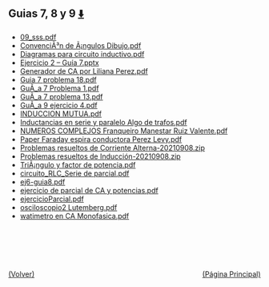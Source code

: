 
<html>
<body>
<h2>Guias 7, 8 y 9 <a href="https://downgit.github.io/#/home?url=https://github.com/Apuntes-FIUBA/Apuntes-Electronica/tree/main/82 - Física/8202 - Fisica II/Guias de Problemas/Material y Soluciones/Guias 7, 8 y 9" style="font-size:20px">  ⬇️ </a></h2>
<ul>
    <li><a href="09_sss.pdf">09_sss.pdf</a></li>
    <li><a href="ConvenciÃ³n de Ã¡ngulos Dibujo.pdf">ConvenciÃ³n de Ã¡ngulos Dibujo.pdf</a></li>
    <li><a href="Diagramas para circuito inductivo.pdf">Diagramas para circuito inductivo.pdf</a></li>
    <li><a href="Ejercicio 2 – Guía 7.pptx">Ejercicio 2 – Guía 7.pptx</a></li>
    <li><a href="Generador de CA por Liliana Perez.pdf">Generador de CA por Liliana Perez.pdf</a></li>
    <li><a href="Guia 7 problema 18.pdf">Guia 7 problema 18.pdf</a></li>
    <li><a href="GuÃ_a 7 Problema 1.pdf">GuÃ_a 7 Problema 1.pdf</a></li>
    <li><a href="GuÃ_a 7 problema 13.pdf">GuÃ_a 7 problema 13.pdf</a></li>
    <li><a href="GuÃ_a 9 ejercicio 4.pdf">GuÃ_a 9 ejercicio 4.pdf</a></li>
    <li><a href="INDUCCION MUTUA.pdf">INDUCCION MUTUA.pdf</a></li>
    <li><a href="Inductancias en serie y paralelo Algo de trafos.pdf">Inductancias en serie y paralelo Algo de trafos.pdf</a></li>
    <li><a href="NUMEROS COMPLEJOS Franqueiro Manestar Ruiz Valente.pdf">NUMEROS COMPLEJOS Franqueiro Manestar Ruiz Valente.pdf</a></li>
    <li><a href="Paper Faraday espira conductora Perez Levy.pdf">Paper Faraday espira conductora Perez Levy.pdf</a></li>
    <li><a href="Problemas resueltos de Corriente Alterna-20210908.zip">Problemas resueltos de Corriente Alterna-20210908.zip</a></li>
    <li><a href="Problemas resueltos de Inducción-20210908.zip">Problemas resueltos de Inducción-20210908.zip</a></li>
    <li><a href="TriÃ¡ngulo y factor de potencia.pdf">TriÃ¡ngulo y factor de potencia.pdf</a></li>
    <li><a href="circuito_RLC_Serie de parcial.pdf">circuito_RLC_Serie de parcial.pdf</a></li>
    <li><a href="ej6-guia8.pdf">ej6-guia8.pdf</a></li>
    <li><a href="ejercicio de parcial de CA y potencias.pdf">ejercicio de parcial de CA y potencias.pdf</a></li>
    <li><a href="ejercicioParcial.pdf">ejercicioParcial.pdf</a></li>
    <li><a href="osciloscopio2 Lutemberg.pdf">osciloscopio2 Lutemberg.pdf</a></li>
    <li><a href="watimetro en CA Monofasica.pdf">watimetro en CA Monofasica.pdf</a></li>
</ul>
</body>
</html>
















<br><br><br><br><br><a href="../" style="float: left">(Volver)</a> <a href="https://apuntes-fiuba.github.io/Apuntes-Electronica" style="float: right">(Página Principal)</a>

